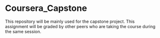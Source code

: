 # Coursera_Capstone
This repository will be mainly used for the capstone project. This assignment will be graded by other peers who are taking the course during the same session. 
